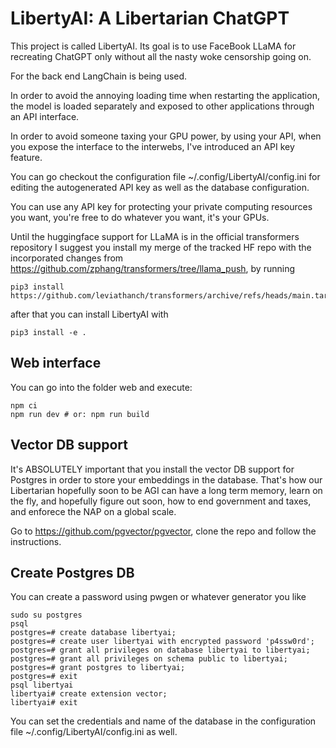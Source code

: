 # LibertyAI: A Libertarian ChatGPT

This project is called LibertyAI.
Its goal is to use FaceBook LLaMA for recreating ChatGPT only without all the nasty woke
censorship going on.

For the back end LangChain is being used.

In order to avoid the annoying loading time when restarting the application, the model
is loaded separately and exposed to other applications through an API interface.

In order to avoid someone taxing your GPU power, by using your API, when you expose
the interface to the interwebs, I've introduced an API key feature.

You can go checkout the configuration file ~/.config/LibertyAI/config.ini for editing
the autogenerated API key as well as the database configuration.

You can use any API key for protecting your private computing resources you want,
you're free to do whatever you want, it's your GPUs.

Until the huggingface support for LLaMA is in the official transformers repository
I suggest you install my merge of the tracked HF repo with the incorporated changes
from https://github.com/zphang/transformers/tree/llama_push, by running

    pip3 install https://github.com/leviathanch/transformers/archive/refs/heads/main.tar.gz

after that you can install LibertyAI with

    pip3 install -e .

## Web interface

You can go into the folder web and execute:

    npm ci
    npm run dev # or: npm run build

## Vector DB support

It's ABSOLUTELY important that you install the vector DB support for Postgres
in order to store your embeddings in the database.
That's how our Libertarian hopefully soon to be AGI can have a long term memory,
learn on the fly, and hopefully figure out soon, how to end government and taxes,
and enforece the NAP on a global scale.

Go to https://github.com/pgvector/pgvector, clone the repo and follow the instructions.

## Create Postgres DB

You can create a password using pwgen or whatever generator you like

    sudo su postgres
    psql
    postgres=# create database libertyai;
    postgres=# create user libertyai with encrypted password 'p4ssw0rd';
    postgres=# grant all privileges on database libertyai to libertyai;
    postgres=# grant all privileges on schema public to libertyai;
    postgres=# grant postgres to libertyai;
    postgres=# exit
    psql libertyai
    libertyai# create extension vector;
    libertyai# exit

You can set the credentials and name of the database in the configuration file
~/.config/LibertyAI/config.ini as well.
